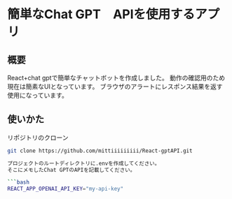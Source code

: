 # 簡単なChat GPT　APIを使用するアプリ

## 概要
React+chat gptで簡単なチャットボットを作成しました。
動作の確認用のため現在は簡素なUIとなっています。
ブラウザのアラートにレスポンス結果を返す使用になっています。

## 使いかた

リポジトリのクローン

```bash
git clone https://github.com/mittiiiiiiiii/React-gptAPI.git

プロジェクトのルートディレクトリに.envを作成してください。
そこにメモしたChat GPTのAPIを記載してください。

```bash
REACT_APP_OPENAI_API_KEY="my-api-key"